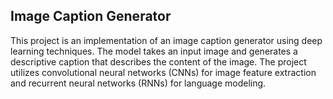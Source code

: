 ## Image Caption Generator
This project is an implementation of an image caption generator using deep learning techniques. The model takes an input image and generates a descriptive caption that describes the content of the image. The project utilizes convolutional neural networks (CNNs) for image feature extraction and recurrent neural networks (RNNs) for language modeling.
